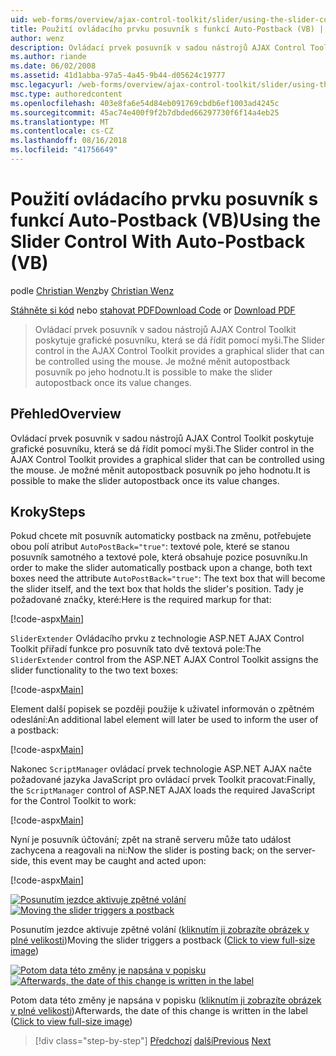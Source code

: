 ```yaml
---
uid: web-forms/overview/ajax-control-toolkit/slider/using-the-slider-control-with-auto-postback-vb
title: Použití ovládacího prvku posuvník s funkcí Auto-Postback (VB) | Dokumentace Microsoftu
author: wenz
description: Ovládací prvek posuvník v sadou nástrojů AJAX Control Toolkit poskytuje grafické posuvníku, která se dá řídit pomocí myši. Je možné provádět automaticky zaúčtovat posuvníku...
ms.author: riande
ms.date: 06/02/2008
ms.assetid: 41d1abba-97a5-4a45-9b44-d05624c19777
msc.legacyurl: /web-forms/overview/ajax-control-toolkit/slider/using-the-slider-control-with-auto-postback-vb
msc.type: authoredcontent
ms.openlocfilehash: 403e8fa6e54d84eb091769cbdb6ef1003ad4245c
ms.sourcegitcommit: 45ac74e400f9f2b7dbded66297730f6f14a4eb25
ms.translationtype: MT
ms.contentlocale: cs-CZ
ms.lasthandoff: 08/16/2018
ms.locfileid: "41756649"
---
```

<a name="using-the-slider-control-with-auto-postback-vb"></a><span data-ttu-id="d4936-104">Použití ovládacího prvku posuvník s funkcí Auto-Postback (VB)</span><span class="sxs-lookup"><span data-stu-id="d4936-104">Using the Slider Control With Auto-Postback (VB)</span></span>
====================
<span data-ttu-id="d4936-105">podle [Christian Wenz](https://github.com/wenz)</span><span class="sxs-lookup"><span data-stu-id="d4936-105">by [Christian Wenz](https://github.com/wenz)</span></span>

<span data-ttu-id="d4936-106">[Stáhněte si kód](http://download.microsoft.com/download/9/3/f/93f8daea-bebd-4821-833b-95205389c7d0/Slider1.vb.zip) nebo [stahovat PDF](http://download.microsoft.com/download/b/6/a/b6ae89ee-df69-4c87-9bfb-ad1eb2b23373/slider1VB.pdf)</span><span class="sxs-lookup"><span data-stu-id="d4936-106">[Download Code](http://download.microsoft.com/download/9/3/f/93f8daea-bebd-4821-833b-95205389c7d0/Slider1.vb.zip) or [Download PDF](http://download.microsoft.com/download/b/6/a/b6ae89ee-df69-4c87-9bfb-ad1eb2b23373/slider1VB.pdf)</span></span>

> <span data-ttu-id="d4936-107">Ovládací prvek posuvník v sadou nástrojů AJAX Control Toolkit poskytuje grafické posuvníku, která se dá řídit pomocí myši.</span><span class="sxs-lookup"><span data-stu-id="d4936-107">The Slider control in the AJAX Control Toolkit provides a graphical slider that can be controlled using the mouse.</span></span> <span data-ttu-id="d4936-108">Je možné měnit autopostback posuvník po jeho hodnotu.</span><span class="sxs-lookup"><span data-stu-id="d4936-108">It is possible to make the slider autopostback once its value changes.</span></span>


## <a name="overview"></a><span data-ttu-id="d4936-109">Přehled</span><span class="sxs-lookup"><span data-stu-id="d4936-109">Overview</span></span>

<span data-ttu-id="d4936-110">Ovládací prvek posuvník v sadou nástrojů AJAX Control Toolkit poskytuje grafické posuvníku, která se dá řídit pomocí myši.</span><span class="sxs-lookup"><span data-stu-id="d4936-110">The Slider control in the AJAX Control Toolkit provides a graphical slider that can be controlled using the mouse.</span></span> <span data-ttu-id="d4936-111">Je možné měnit autopostback posuvník po jeho hodnotu.</span><span class="sxs-lookup"><span data-stu-id="d4936-111">It is possible to make the slider autopostback once its value changes.</span></span>

## <a name="steps"></a><span data-ttu-id="d4936-112">Kroky</span><span class="sxs-lookup"><span data-stu-id="d4936-112">Steps</span></span>

<span data-ttu-id="d4936-113">Pokud chcete mít posuvník automaticky postback na změnu, potřebujete obou polí atribut `AutoPostBack="true"`: textové pole, které se stanou posuvník samotného a textové pole, která obsahuje pozice posuvníku.</span><span class="sxs-lookup"><span data-stu-id="d4936-113">In order to make the slider automatically postback upon a change, both text boxes need the attribute `AutoPostBack="true"`: The text box that will become the slider itself, and the text box that holds the slider's position.</span></span> <span data-ttu-id="d4936-114">Tady je požadované značky, které:</span><span class="sxs-lookup"><span data-stu-id="d4936-114">Here is the required markup for that:</span></span>

[!code-aspx[Main](using-the-slider-control-with-auto-postback-vb/samples/sample1.aspx)]

<span data-ttu-id="d4936-115">`SliderExtender` Ovládacího prvku z technologie ASP.NET AJAX Control Toolkit přiřadí funkce pro posuvník tato dvě textová pole:</span><span class="sxs-lookup"><span data-stu-id="d4936-115">The `SliderExtender` control from the ASP.NET AJAX Control Toolkit assigns the slider functionality to the two text boxes:</span></span>

[!code-aspx[Main](using-the-slider-control-with-auto-postback-vb/samples/sample2.aspx)]

<span data-ttu-id="d4936-116">Element další popisek se později použije k uživatel informován o zpětném odeslání:</span><span class="sxs-lookup"><span data-stu-id="d4936-116">An additional label element will later be used to inform the user of a postback:</span></span>

[!code-aspx[Main](using-the-slider-control-with-auto-postback-vb/samples/sample3.aspx)]

<span data-ttu-id="d4936-117">Nakonec `ScriptManager` ovládací prvek technologie ASP.NET AJAX načte požadované jazyka JavaScript pro ovládací prvek Toolkit pracovat:</span><span class="sxs-lookup"><span data-stu-id="d4936-117">Finally, the `ScriptManager` control of ASP.NET AJAX loads the required JavaScript for the Control Toolkit to work:</span></span>

[!code-aspx[Main](using-the-slider-control-with-auto-postback-vb/samples/sample4.aspx)]

<span data-ttu-id="d4936-118">Nyní je posuvník účtování; zpět na straně serveru může tato událost zachycena a reagovali na ni:</span><span class="sxs-lookup"><span data-stu-id="d4936-118">Now the slider is posting back; on the server-side, this event may be caught and acted upon:</span></span>

[!code-aspx[Main](using-the-slider-control-with-auto-postback-vb/samples/sample5.aspx)]


<span data-ttu-id="d4936-119">[![Posunutím jezdce aktivuje zpětné volání](using-the-slider-control-with-auto-postback-vb/_static/image2.png)](using-the-slider-control-with-auto-postback-vb/_static/image1.png)</span><span class="sxs-lookup"><span data-stu-id="d4936-119">[![Moving the slider triggers a postback](using-the-slider-control-with-auto-postback-vb/_static/image2.png)](using-the-slider-control-with-auto-postback-vb/_static/image1.png)</span></span>

<span data-ttu-id="d4936-120">Posunutím jezdce aktivuje zpětné volání ([kliknutím ji zobrazíte obrázek v plné velikosti](using-the-slider-control-with-auto-postback-vb/_static/image3.png))</span><span class="sxs-lookup"><span data-stu-id="d4936-120">Moving the slider triggers a postback ([Click to view full-size image](using-the-slider-control-with-auto-postback-vb/_static/image3.png))</span></span>


<span data-ttu-id="d4936-121">[![Potom data této změny je napsána v popisku](using-the-slider-control-with-auto-postback-vb/_static/image5.png)](using-the-slider-control-with-auto-postback-vb/_static/image4.png)</span><span class="sxs-lookup"><span data-stu-id="d4936-121">[![Afterwards, the date of this change is written in the label](using-the-slider-control-with-auto-postback-vb/_static/image5.png)](using-the-slider-control-with-auto-postback-vb/_static/image4.png)</span></span>

<span data-ttu-id="d4936-122">Potom data této změny je napsána v popisku ([kliknutím ji zobrazíte obrázek v plné velikosti](using-the-slider-control-with-auto-postback-vb/_static/image6.png))</span><span class="sxs-lookup"><span data-stu-id="d4936-122">Afterwards, the date of this change is written in the label ([Click to view full-size image](using-the-slider-control-with-auto-postback-vb/_static/image6.png))</span></span>

> [!div class="step-by-step"]
> <span data-ttu-id="d4936-123">[Předchozí](databinding-the-slider-control-cs.md)
> [další](databinding-the-slider-control-vb.md)</span><span class="sxs-lookup"><span data-stu-id="d4936-123">[Previous](databinding-the-slider-control-cs.md)
[Next](databinding-the-slider-control-vb.md)</span></span>
